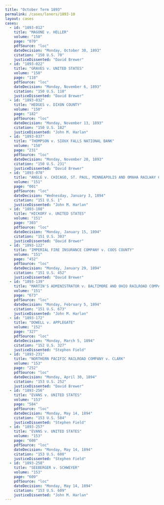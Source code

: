 ```yaml
---
title: "October Term 1893"
permalink: /cases/loners/1893-10
layout: cases
cases:
  - id: "1893-012"
    title: "MAGONE v. HELLER"
    volume: "150"
    page: "070"
    pdfSource: "loc"
    dateDecision: "Monday, October 30, 1893"
    citation: "150 U.S. 70"
    justiceDissented: "David Brewer"
  - id: "1893-022"
    title: "GRAVES v. UNITED STATES"
    volume: "150"
    page: "118"
    pdfSource: "loc"
    dateDecision: "Monday, November 6, 1893"
    citation: "150 U.S. 118"
    justiceDissented: "David Brewer"
  - id: "1893-032"
    title: "HEDGES v. DIXON COUNTY"
    volume: "150"
    page: "182"
    pdfSource: "loc"
    dateDecision: "Monday, November 13, 1893"
    citation: "150 U.S. 182"
    justiceDissented: "John M. Harlan"
  - id: "1893-037"
    title: "THOMPSON v. SIOUX FALLS NATIONAL BANK"
    volume: "150"
    page: "231"
    pdfSource: "loc"
    dateDecision: "Monday, November 20, 1893"
    citation: "150 U.S. 231"
    justiceDissented: "David Brewer"
  - id: "1893-078"
    title: "ANGLE v. CHICAGO, ST. PAUL, MINNEAPOLIS AND OMAHA RAILWAY COMPANY"
    volume: "151"
    page: "001"
    pdfSource: "loc"
    dateDecision: "Wednesday, January 3, 1894"
    citation: "151 U.S. 1"
    justiceDissented: "John M. Harlan"
  - id: "1893-108"
    title: "HICKORY v. UNITED STATES"
    volume: "151"
    page: "303"
    pdfSource: "loc"
    dateDecision: "Monday, January 15, 1894"
    citation: "151 U.S. 303"
    justiceDissented: "David Brewer"
  - id: "1893-122"
    title: "IMPERIAL FIRE INSURANCE COMPANY v. COOS COUNTY"
    volume: "151"
    page: "452"
    pdfSource: "loc"
    dateDecision: "Monday, January 29, 1894"
    citation: "151 U.S. 452"
    justiceDissented: "David Brewer"
  - id: "1893-139"
    title: "MARTIN'S ADMINISTRATOR v. BALTIMORE AND OHIO RAILROAD COMPANY"
    volume: "151"
    page: "673"
    pdfSource: "loc"
    dateDecision: "Monday, February 5, 1894"
    citation: "151 U.S. 673"
    justiceDissented: "John M. Harlan"
  - id: "1893-172"
    title: "DOWELL v. APPLEGATE"
    volume: "152"
    page: "327"
    pdfSource: "loc"
    dateDecision: "Monday, March 5, 1894"
    citation: "152 U.S. 327"
    justiceDissented: "Stephen Field"
  - id: "1893-231"
    title: "NORTHERN PACIFIC RAILROAD COMPANY v. CLARK"
    volume: "153"
    page: "252"
    pdfSource: "loc"
    dateDecision: "Monday, April 30, 1894"
    citation: "153 U.S. 252"
    justiceDissented: "David Brewer"
  - id: "1893-256"
    title: "EVANS v. UNITED STATES"
    volume: "153"
    page: "584"
    pdfSource: "loc"
    dateDecision: "Monday, May 14, 1894"
    citation: "153 U.S. 584"
    justiceDissented: "Stephen Field"
  - id: "1893-257"
    title: "EVANS v. UNITED STATES"
    volume: "153"
    page: "608"
    pdfSource: "loc"
    dateDecision: "Monday, May 14, 1894"
    citation: "153 U.S. 608"
    justiceDissented: "Stephen Field"
  - id: "1893-258"
    title: "SEEBERGER v. SCHWEYER"
    volume: "153"
    page: "609"
    pdfSource: "loc"
    dateDecision: "Monday, May 14, 1894"
    citation: "153 U.S. 609"
    justiceDissented: "John M. Harlan"
---
```


